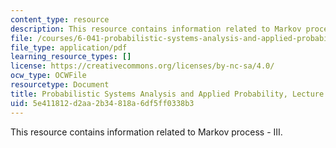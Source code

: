 ```yaml
---
content_type: resource
description: This resource contains information related to Markov process - III.
file: /courses/6-041-probabilistic-systems-analysis-and-applied-probability-fall-2010/5e411812d2aa2b34818a6df5ff0338b3_MIT6_041F10_L18.pdf
file_type: application/pdf
learning_resource_types: []
license: https://creativecommons.org/licenses/by-nc-sa/4.0/
ocw_type: OCWFile
resourcetype: Document
title: Probabilistic Systems Analysis and Applied Probability, Lecture 18
uid: 5e411812-d2aa-2b34-818a-6df5ff0338b3
---
```

This resource contains information related to Markov process - III.